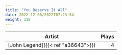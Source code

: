 ```yaml
---
title: "You Deserve It All"
date: 2022-12-08/2022T07:23:54
weight: 318
---
```




 Artist | Plays 
----- | -----:
[John Legend]({{< ref "a36643">}}) | 4
